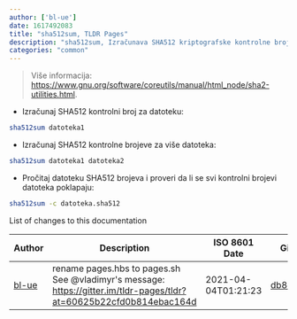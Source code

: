 ```yaml
---
author: ['bl-ue']
date: 1617492083
title: "sha512sum, TLDR Pages"
description: "sha512sum, Izračunava SHA512 kriptografske kontrolne brojeve."
categories: "common"
---
```

> Više informacija: <https://www.gnu.org/software/coreutils/manual/html_node/sha2-utilities.html>.

- Izračunaj SHA512 kontrolni broj za datoteku:

```bash
sha512sum datoteka1
```

- Izračunaj SHA512 kontrolne brojeve za više datoteka:

```bash
sha512sum datoteka1 datoteka2
```

- Pročitaj datoteku SHA512 brojeva i proveri da li se svi kontrolni brojevi datoteka poklapaju:

```bash
sha512sum -c datoteka.sha512
```
List of changes to this documentation


Author | Description | ISO 8601 Date | GitHub link
------|-----|-----|-----
[bl-ue](mailto:54780737+bl-ue@users.noreply.github.com) | rename pages.hbs to pages.sh See @vladimyr's message: https://gitter.im/tldr-pages/tldr?at=60625b22cfd0b814ebac164d | 2021-04-04T01:21:23 | [db8da892632b](https://github.com/tldr-pages/tldr/commit/db8da892632baaebb5f5d0cef2f1941f09d0466e)

